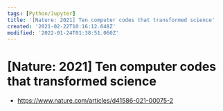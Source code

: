 ```yaml
---
tags: [Python/Jupyter]
title: '[Nature: 2021] Ten computer codes that transformed science'
created: '2021-02-22T10:16:12.648Z'
modified: '2022-01-24T01:38:51.060Z'
---
```


# [Nature: 2021] Ten computer codes that transformed science

* https://www.nature.com/articles/d41586-021-00075-2

